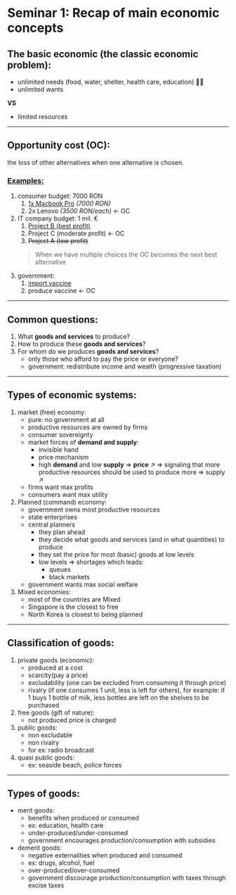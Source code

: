 # Seminar 1: Recap of main economic concepts

## The basic economic (the classic economic problem):
- unlimited needs (food, water, shelter, health care, education) 🍔💧
- unlimited wants 

**VS**
- limited resources

---

## Opportunity cost (OC):
the loss of other alternatives when one alternative is chosen.
### <ins>Examples:
1. consumer budget: 7000 RON
   1. <ins>1x Macbook Pro</ins> *(7000 RON)*
   2. 2x Lenovo *(3500 RON/each)* &larr; OC
2. IT company budget: 1 mil. €
   1. <ins>Project B (best profit)</ins>
   2. Project C (moderate profit) &larr; OC
   3. ~~Project A (low profit)~~
    > When we have multiple choices the OC becomes the next best alternative
3. government:
   1. <ins>import vaccine
   2. produce vaccine &larr; OC

---

## Common questions:

1. What **goods and services** to produce?
2. How to produce these **goods and services**?
3. For whom do we produces **goods and services**?
   - only those who afford to pay the price or everyone?
   - government: redistribute income and wealth (progressive taxation)

---

## Types of economic systems:
1. market (free) economy:
   - pure: no government at all
   - productive resources are owned by firms
   - consumer sovereignty
   - market forces of **demand and supply**:
     - invisible hand
     - price mechanism
     - high **demand** and low **supply** $\Rightarrow$ **price** $\nearrow$ $\Rightarrow$ signaling that more productive resources should be used to produce more $\Rightarrow$ supply $\nearrow$
   - firms want max profits
   - consumers want max utility
2. Planned (command) economy:
   - government owns most productive resources
   - state enterprises
   - central planners
     - they plan ahead
     - they decide what goods and services (and in what quantities) to produce
     - they set the price for most (basic) goods at low levels
     - low levels $\Rightarrow$ shortages which leads:
       - queues
       - black markets
   - government wants max social welfare
3. Mixed economies:
   - most of the countries are Mixed
   - Singapore is the closest to free
   - North Korea is closest to being planned

---

## Classification of goods:
1. private goods (economic):
   - produced at a cost
   - scarcity(pay a price)
   - excludability (one can be excluded from consuming it through price)
   - rivalry (if one consumes 1 unit, less is left for others), for example: if 1 buys 1 bottle of milk, less bottles are left on the shelves to be purchased
2. free goods (gift of nature):
   - not produced price is charged
3. public goods:
   - non excludable
   - non rivalry
   - for ex: radio broadcast
4. quasi public goods:
   - ex: seaside beach, police forces

---

## Types of goods:

- merit goods:
  - benefits when produced or consumed
  - ex: education, health care
  - under-produced/under-consumed
  - government encourages production/consumption with subsidies
- demerit goods:
  - negative externalities when produced and consumed
  - ex: drugs, alcohol, fuel
  - over-produced/over-consumed
  - government discourage production/consumption with taxes through excise taxes
